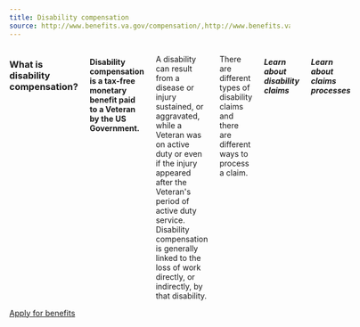 ```yaml
---
title: Disability compensation
source: http://www.benefits.va.gov/compensation/,http://www.benefits.va.gov/fdc/,http://www.benefits.va.gov/FDC/checklist.asp
---
```


<div class="main" role="main">

<section class="one" markdown="0">
<div class="row" markdown="0">
<div class="small-12 medium-10 medium-centered columns" markdown="1">

### What is disability compensation?

#### Disability compensation is a tax-free monetary benefit paid to a Veteran by the US Government.
A disability can result from a disease or injury sustained, or aggravated, while a Veteran was on active duty or even if the injury appeared after the Veteran's period of active duty service. Disability compensation is generally linked to the loss of work directly, or indirectly, by that disability.

There are different types of disability claims and there are different ways to process a claim.

##### Learn about disability claims

##### Learn about claims processes

</div>
</div>
</div>


<section class="two" markdown="0">
<div class="action" markdown="0">
<div class="row" markdown="0">
<div class="small-12 medium-10 medium-centered columns" markdown="0">
<a class="button start expand" href="#">Apply for benefits</a>
</div>
</div>
</div>
</div>

</div>

</div>

